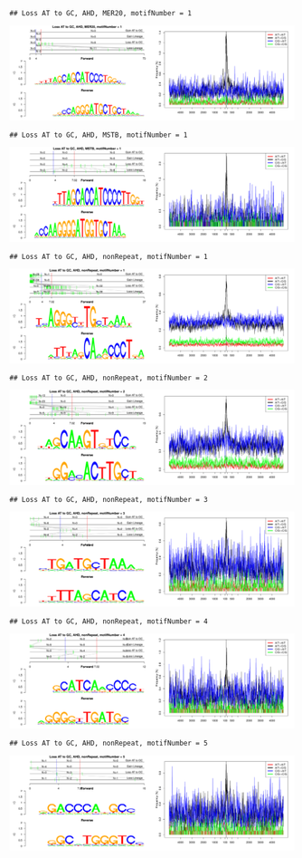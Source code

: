

```
## Loss AT to GC, AHD, MER20, motifNumber = 1
```

![plot of chunk motifPValues](figure/motifPValues-1.png)

```
## Loss AT to GC, AHD, MSTB, motifNumber = 1
```

![plot of chunk motifPValues](figure/motifPValues-2.png)

```
## Loss AT to GC, AHD, nonRepeat, motifNumber = 1
```

![plot of chunk motifPValues](figure/motifPValues-3.png)

```
## Loss AT to GC, AHD, nonRepeat, motifNumber = 2
```

![plot of chunk motifPValues](figure/motifPValues-4.png)

```
## Loss AT to GC, AHD, nonRepeat, motifNumber = 3
```

![plot of chunk motifPValues](figure/motifPValues-5.png)

```
## Loss AT to GC, AHD, nonRepeat, motifNumber = 4
```

![plot of chunk motifPValues](figure/motifPValues-6.png)

```
## Loss AT to GC, AHD, nonRepeat, motifNumber = 5
```

![plot of chunk motifPValues](figure/motifPValues-7.png)
  
